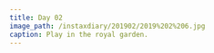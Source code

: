 ```yaml
---
title: Day 02
image_path: /instaxdiary/201902/2019%202%206.jpg
caption: Play in the royal garden. 
---
```


